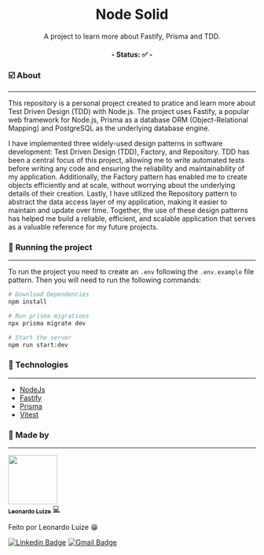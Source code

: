 <h1 align="center">Node Solid</h1>

<p align="center">A project to learn more about Fastify, Prisma and TDD.</p>

<h4 align="center"> 
	- Status: ✅ -
</h4>

### ☑️ About
---

<p>
  This repository is a personal project created to pratice and learn more about Test Driven Design (TDD) with Node.js. 
  The project uses Fastify, a popular web framework for Node.js, Prisma as a database ORM (Object-Relational Mapping) 
  and PostgreSQL as the underlying database engine.
</p>

<p>
  I have implemented three widely-used design patterns in software development: Test Driven Design (TDD), Factory, 
  and Repository. TDD has been a central focus of this project, allowing me to write automated tests before writing 
  any code and ensuring the reliability and maintainability of my application. Additionally, the Factory pattern has 
  enabled me to create objects efficiently and at scale, without worrying about the underlying details of their creation. 
  Lastly, I have utilized the Repository pattern to abstract the data access layer of my application, making it easier to 
  maintain and update over time. Together, the use of these design patterns has helped me build a reliable, efficient, and 
  scalable application that serves as a valuable reference for my future projects.
</p>

### 🔌 Running the project
---

To run the project you need to create an `.env` following the `.env.example` file pattern. 
Then you will need to run the following commands:

```bash
# Download Dependencies
npm install

# Run prisma migrations
npx prisma migrate dev

# Start the server
npm run start:dev
```

### 🔋 Technologies
---

- [NodeJs](https://nodejs.org/)
- [Fastify](https://www.fastify.io/)
- [Prisma](https://prisma.io/)
- [Vitest](https://vitest.dev/)

### 🎲 Made by
---

<a href="https://github.com/LeonardoLuize">
 <img src="https://avatars.githubusercontent.com/u/74014082?v=4" width="100px;"/>
 <br />
 <sub><b>Leonardo Luize</b></sub></a> <a href="https://github.com/LeonardoLuize" >💻</a>


Feito por Leonardo Luize 😁

[![Linkedin Badge](https://img.shields.io/badge/-Leonardo-blue?style=rounded&logo=Linkedin&logoColor=white&link=https://www.linkedin.com/in/leonardoluize/)](https://www.linkedin.com/in/leonardoluize/) 
[![Gmail Badge](https://img.shields.io/badge/-leonardo.luize2@gmail.com-c14438?style=rounded&logo=Gmail&logoColor=white&link=mailto:leonardo.luize2@gmail.com)](mailto:leonardo.luize2@gmail.com)

